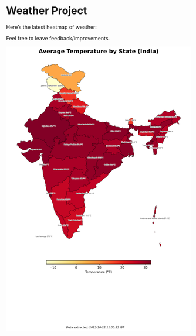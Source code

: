 # Weather Project

Here’s the latest heatmap of weather:

Feel free to leave feedback/improvements.

![India Heatmap](docs/assets/india_heatmap.png?v=F86BFD)
